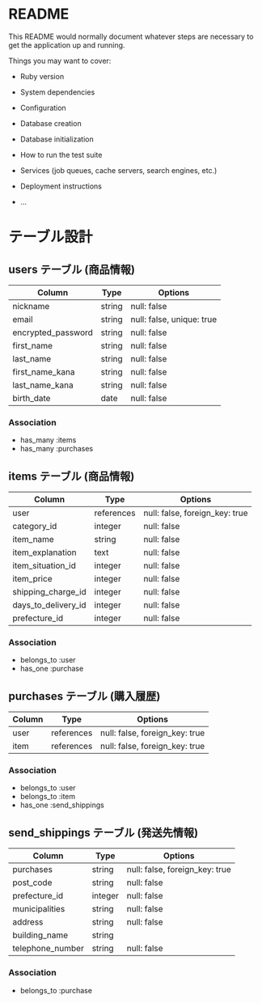 # README

This README would normally document whatever steps are necessary to get the
application up and running.

Things you may want to cover:

* Ruby version

* System dependencies

* Configuration

* Database creation

* Database initialization

* How to run the test suite

* Services (job queues, cache servers, search engines, etc.)

* Deployment instructions

* ...

# テーブル設計

## users テーブル (商品情報)

| Column             | Type     | Options      |
| ------------------ | -------- | ------------ |
| nickname           | string   | null: false  |
| email              | string   | null: false, unique: true |
| encrypted_password | string   | null: false  |
| first_name         | string   | null: false  |
| last_name          | string   | null: false  |
| first_name_kana    | string   | null: false  |
| last_name_kana     | string   | null: false  |
| birth_date               | date     | null: false  |


### Association
- has_many :items
- has_many :purchases



## items テーブル (商品情報)

| Column                    | Type       | Options     |
| ------------------------- | ---------- | ----------- |
| user                      | references | null: false, foreign_key: true|
| category_id               | integer    | null: false |
| item_name                 | string     | null: false |
| item_explanation          | text       | null: false |
| item_situation_id         | integer    | null: false |
| item_price                | integer    | null: false |
| shipping_charge_id        | integer    | null: false |
| days_to_delivery_id       | integer    | null: false |
| prefecture_id             | integer    | null: false |




### Association
- belongs_to :user
- has_one    :purchase



## purchases テーブル (購入履歴)

| Column             | Type      | Options     |
| ------------------ | --------- | ----------- |
| user  | references | null: false, foreign_key: true|
| item  | references | null: false, foreign_key: true|




### Association
- belongs_to :user
- belongs_to :item
- has_one   :send_shippings



## send_shippings テーブル (発送先情報)

| Column             | Type    | Options     |
| ------------------ | ------- | ----------- |
| purchases          | string  | null: false, foreign_key: true |
| post_code          | string  | null: false |
| prefecture_id      | integer | null: false |
| municipalities     | string  | null: false |
| address            | string  | null: false |
| building_name      | string  |
| telephone_number   | string  | null: false |


### Association
- belongs_to :purchase